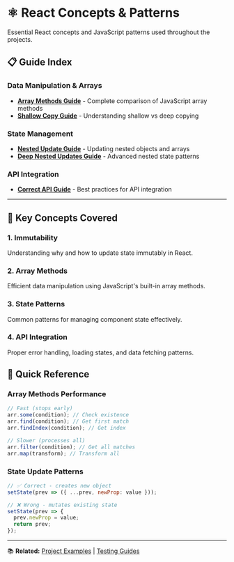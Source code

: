 # ⚛️ React Concepts & Patterns

Essential React concepts and JavaScript patterns used throughout the projects.

## 📋 Guide Index

### Data Manipulation & Arrays

- **[Array Methods Guide](./array-methods-guide.md)** - Complete comparison of JavaScript array methods
- **[Shallow Copy Guide](./shallow-copy-guide.md)** - Understanding shallow vs deep copying

### State Management

- **[Nested Update Guide](./nested-update-guide.md)** - Updating nested objects and arrays
- **[Deep Nested Updates Guide](./deep-nested-updates-guide.md)** - Advanced nested state patterns

### API Integration

- **[Correct API Guide](./correct-api-guide.md)** - Best practices for API integration

---

## 🎯 Key Concepts Covered

### 1. **Immutability**

Understanding why and how to update state immutably in React.

### 2. **Array Methods**

Efficient data manipulation using JavaScript's built-in array methods.

### 3. **State Patterns**

Common patterns for managing component state effectively.

### 4. **API Integration**

Proper error handling, loading states, and data fetching patterns.

## 🚀 Quick Reference

### Array Methods Performance

```javascript
// Fast (stops early)
arr.some(condition); // Check existence
arr.find(condition); // Get first match
arr.findIndex(condition); // Get index

// Slower (processes all)
arr.filter(condition); // Get all matches
arr.map(transform); // Transform all
```

### State Update Patterns

```javascript
// ✅ Correct - creates new object
setState(prev => ({ ...prev, newProp: value }));

// ❌ Wrong - mutates existing state
setState(prev => {
  prev.newProp = value;
  return prev;
});
```

---

📚 **Related:** [Project Examples](../../projects/) | [Testing Guides](../testing/)

